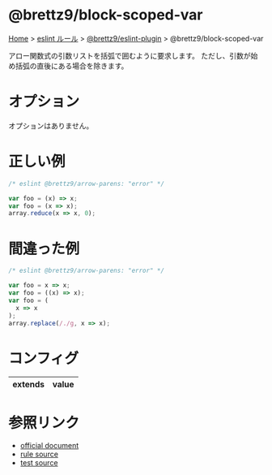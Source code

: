 # @brettz9/block-scoped-var

[Home](../../index.md) >
[eslint ルール](../index.md) >
[@brettz9/eslint-plugin](../@brettz9.md) >
@brettz9/block-scoped-var

アロー関数式の引数リストを括弧で囲むように要求します。
ただし、引数が始め括弧の直後にある場合を除きます。

# オプション

オプションはありません。

# 正しい例

```javascript
/* eslint @brettz9/arrow-parens: "error" */

var foo = (x) => x;
var foo = (x => x);
array.reduce(x => x, 0);
```

# 間違った例

```javascript
/* eslint @brettz9/arrow-parens: "error" */

var foo = x => x;
var foo = ((x) => x);
var foo = (
  x => x
);
array.replace(/./g, x => x);
```

# コンフィグ

| extends | value |
| ------- | ----- |

# 参照リンク

- [official document](https://github.com/brettz9/eslint-plugin/blob/main/docs/rules/block-scoped-var.md)
- [rule source](https://github.com/brettz9/eslint-plugin/blob/main/lib/rules/block-scoped-var.js)
- [test source](https://github.com/brettz9/eslint-plugin/blob/main/tests/lib/rules/block-scoped-var.js)
